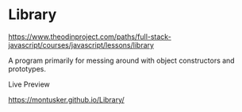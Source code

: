# Library


https://www.theodinproject.com/paths/full-stack-javascript/courses/javascript/lessons/library



A program primarily for messing around with object constructors and prototypes.



Live Preview


https://montusker.github.io/Library/